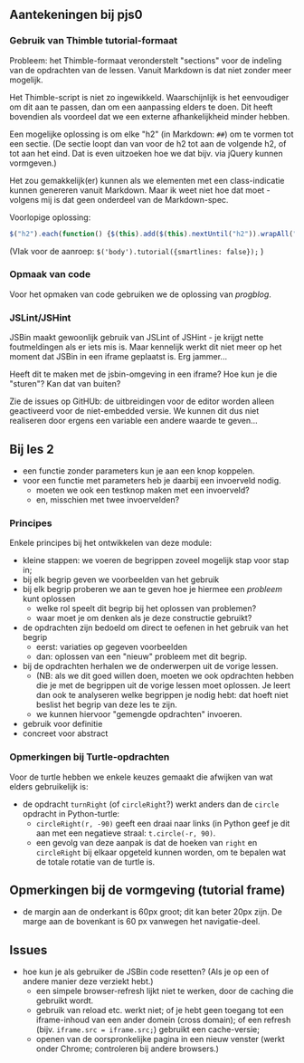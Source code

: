 ## Aantekeningen bij pjs0

### Gebruik van Thimble tutorial-formaat

Probleem: het Thimble-formaat veronderstelt "sections" voor de indeling van de opdrachten van de lessen. Vanuit Markdown is dat niet zonder meer mogelijk.

Het Thimble-script is niet zo ingewikkeld. Waarschijnlijk is het eenvoudiger om dit aan te passen, dan om een aanpassing elders te doen. Dit heeft bovendien als voordeel dat we een externe afhankelijkheid minder hebben.

Een mogelijke oplossing is om elke "h2" (in Markdown: `##`) om te vormen tot een sectie.
(De sectie loopt dan van voor de h2 tot aan de volgende h2, of tot aan het eind. Dat is even uitzoeken hoe we dat bijv. via jQuery kunnen vormgeven.)

Het zou gemakkelijk(er) kunnen als we elementen met een class-indicatie kunnen genereren vanuit Markdown. Maar ik weet niet hoe dat moet - volgens mij is dat geen onderdeel van de Markdown-spec.

Voorlopige oplossing:

```js
$("h2").each(function() {$(this).add($(this).nextUntil("h2")).wrapAll("<section />")});

```

(Vlak voor de aanroep:  `$('body').tutorial({smartlines: false});` )

### Opmaak van code

Voor het opmaken van code gebruiken we de oplossing van *progblog*.

### JSLint/JSHint

JSBin maakt gewoonlijk gebruik van JSLint of JSHint - je krijgt nette foutmeldingen als er iets mis is. Maar kennelijk werkt dit niet meer op het moment dat JSBin in een iframe geplaatst is. Erg jammer...

Heeft dit te maken met de jsbin-omgeving in een iframe? Hoe kun je die "sturen"? Kan dat van buiten?

Zie de issues op GitHUb: de uitbreidingen voor de editor worden alleen geactiveerd voor de niet-embedded versie. We kunnen dit dus niet realiseren door ergens een variable een andere waarde te geven...

## Bij les 2

* een functie zonder parameters kun je aan een knop koppelen.
* voor een functie met parameters heb je daarbij een invoerveld nodig.
    * moeten we ook een testknop maken met een invoerveld?
    * en, misschien met twee invoervelden?
    
### Principes

Enkele principes bij het ontwikkelen van deze module:

* kleine stappen: we voeren de begrippen zoveel mogelijk stap voor stap in;
* bij elk begrip geven we voorbeelden van het gebruik
* bij elk begrip proberen we aan te geven hoe je hiermee een *probleem* kunt oplossen
    * welke rol speelt dit begrip bij het oplossen van problemen?
    * waar moet je om denken als je deze constructie gebruikt?
* de opdrachten zijn bedoeld om direct te oefenen in het gebruik van het begrip
    * eerst: variaties op gegeven voorbeelden
    * dan: oplossen van een "nieuw" probleem met dit begrip.
* bij de opdrachten herhalen we de onderwerpen uit de vorige lessen.
    * (NB: als we dit goed willen doen, moeten we ook opdrachten hebben die je met de begrippen uit de vorige lessen moet oplossen. Je leert dan ook te analyseren welke begrippen je nodig hebt: dat hoeft niet beslist het begrip van deze les te zijn.
    * we kunnen hiervoor "gemengde opdrachten" invoeren.
* gebruik voor definitie
* concreet voor abstract

### Opmerkingen bij Turtle-opdrachten

Voor de turtle hebben we enkele keuzes gemaakt die afwijken van wat elders gebruikelijk is:

* de opdracht `turnRight` (of `circleRight`?) werkt anders dan de `circle` opdracht in Python-turtle:
    * `circleRight(r, -90)` geeft een draai naar links (in Python geef je dit aan met een negatieve straal: `t.circle(-r, 90)`. 
    * een gevolg van deze aanpak is dat de hoeken van `right` en `circleRight` bij elkaar opgeteld kunnen worden, om te bepalen wat de totale rotatie van de turtle is.
    
## Opmerkingen bij de vormgeving (tutorial frame)

* de margin aan de onderkant is 60px groot; dit kan beter 20px zijn. De marge aan de bovenkant is 60 px vanwegen het navigatie-deel.

## Issues

* hoe kun je als gebruiker de JSBin code resetten? (Als je op een of andere manier deze verziekt hebt.)
    * een simpele browser-refresh lijkt niet te werken, door de caching die gebruikt wordt.
    * gebruik van reload etc. werkt niet; of je hebt geen toegang tot een iframe-inhoud van een ander domein (cross domain); of een refresh (bijv. `iframe.src = iframe.src;`) gebruikt een cache-versie;
    * openen van de oorspronkelijke pagina in een nieuw venster (werkt onder Chrome; controleren bij andere browsers.)
    